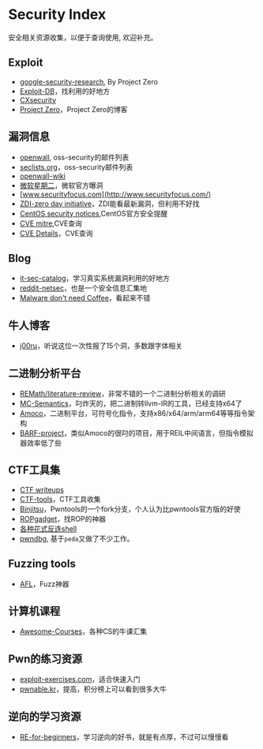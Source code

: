 # Security Index

安全相关资源收集，以便于查询使用, 欢迎补充。

## Exploit

* [google-security-research](https://code.google.com/p/google-security-research/issues/list?can=1&q=&sort=-id&colspec=ID%20Type%20Status%20Priority%20Milestone%20Owner%20Summary), By Project Zero
* [Exploit-DB](https://www.exploit-db.com/)，找利用的好地方
* [CXsecurity](https://cxsecurity.com/)
* [Project Zero](http://googleprojectzero.blogspot.com/)，Project Zero的博客

## 漏洞信息

* [openwall](http://www.openwall.com/lists/oss-security/), oss-security的邮件列表
* [seclists.org](http://seclists.org/oss-sec/2015/q2/index.html)，oss-security邮件列表
* [openwall-wiki](http://oss-security.openwall.org/wiki/)
* [微软星期二](https://technet.microsoft.com/en-us/library/security/dn903755.aspx)，微软官方曝洞
* [www.securityfocus.com](http://www.securityfocus.com/)
* [ZDI-zero day initiative](http://zerodayinitiative.com/advisories/published/)，ZDI能看最新漏洞，但利用不好找
* [CentOS security notices](https://lwn.net/Alerts/CentOS/),CentOS官方安全提醒
* [CVE mitre](https://cve.mitre.org/),CVE查询
* [CVE Details](http://www.cvedetails.com/)，CVE查询

## Blog

* [it-sec-catalog](https://code.google.com/p/it-sec-catalog/wiki/Exploitation)，学习真实系统漏洞利用的好地方
* [reddit-netsec](https://www.reddit.com/r/netsec/?count=25&after=t3_3abhl7)，也是一个安全信息汇集地
* [Malware don't need Coffee](http://malware.dontneedcoffee.com/)，看起来不错

## 牛人博客

* [j00ru](http://j00ru.vexillium.org/)，听说这位一次性报了15个洞，多数跟字体相关


## 二进制分析平台

* [REMath/literature-review](https://github.com/REMath/literature_review)，非常不错的一个二进制分析相关的调研
* [MC-Semantics](https://github.com/trailofbits/mcsema)，叼炸天的，把二进制转llvm-IR的工具，已经支持x64了
* [Amoco](https://github.com/bdcht/amoco)，二进制平台，可符号化指令，支持x86/x64/arm/arm64等等指令架构
* [BARF-project](https://github.com/programa-stic/barf-project)，类似Amoco的很叼的项目，用于REIL中间语言，但指令模拟器效率低了些

## CTF工具集

* [CTF writeups](https://github.com/ctfs)
* [CTF-tools](https://github.com/zardus/ctf-tools)，CTF工具收集
* [Binjitsu](https://github.com/binjitsu/binjitsu)，Pwntools的一个fork分支，个人认为比pwntools官方版的好使
* [ROPgadget](https://github.com/JonathanSalwan/ROPgadget)，找ROP的神器
* [各种花式反连shell](https://highon.coffee/blog/reverse-shell-cheat-sheet/)
* [pwndbg](https://github.com/zachriggle/pwndbg), 基于`peda`又做了不少工作。

## Fuzzing tools

* [AFL](http://lcamtuf.coredump.cx/afl/)，Fuzz神器

## 计算机课程

* [Awesome-Courses](https://github.com/prakhar1989/awesome-courses)，各种CS的牛课汇集

## Pwn的练习资源

* [exploit-exercises.com](https://exploit-exercises.com/)，适合快速入门
* [pwnable.kr](http://pwnable.kr/)，提高，积分榜上可以看到很多大牛

## 逆向的学习资源

* [RE-for-beginners](https://github.com/dennis714/RE-for-beginners)，学习逆向的好书，就是有点厚，不过可以慢慢看

